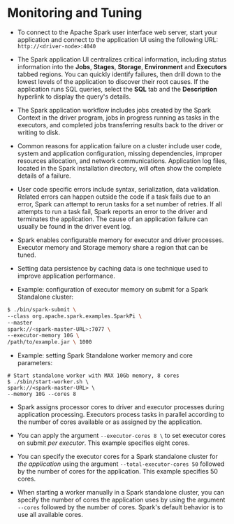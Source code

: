 # Monitoring and Tuning

- To connect to the Apache Spark user interface web server, start your application and connect to the application UI using the following URL: `http://<driver-node>:4040`

- The Spark application UI centralizes critical information, including status information into the **Jobs**, **Stages**, **Storage**, **Environment** and **Executors** tabbed regions. You can quickly identify failures, then drill down to the lowest levels of the application to discover their root causes. If the application runs SQL queries, select the **SQL** tab and the **Description** hyperlink to display the query's details.

- The Spark application workflow includes jobs created by the Spark Context in the driver program, jobs in progress running as tasks in the executors, and completed jobs transferring results back to the driver or writing to disk.

- Common reasons for application failure on a cluster include user code, system and application configuration, missing dependencies, improper resources allocation, and network communications. Application log files, located in the Spark installation directory, will often show the complete details of a failure.

- User code specific errors include syntax, serialization, data validation. Related errors can happen outside the code if a task fails due to an error, Spark can attempt to rerun tasks for a set number of retries. If all attempts to run a task fail, Spark reports an error to the driver and terminates the application. The cause of an application failure can usually be found in the driver event log.

- Spark enables configurable memory for executor and driver processes. Executor memory and Storage memory share a region that can be tuned.

- Setting data persistence by caching data is one technique used to improve application performance.

- Example: configuration of executor memory on submit for a Spark Standalone cluster:
```zsh
$ ./bin/spark-submit \
--class org.apache.spark.examples.SparkPi \
--master
spark://<spark-master-URL>:7077 \
--executor-memory 10G \
/path/to/example.jar \ 1000
```

- Example: setting Spark Standalone worker memory and core parameters:
```shell
# Start standalone worker with MAX 10Gb memory, 8 cores
$ ./sbin/start-worker.sh \
spark://<spark-master-URL> \
--memory 10G --cores 8
```

- Spark assigns processor cores to driver and executor processes during application processing. Executors process tasks in parallel according to the number of cores available or as assigned by the application.

- You can apply the argument `--executor-cores 8 \` to set executor cores on submit *per executor*. This example specifies eight cores.

- You can specify the executor cores for a Spark standalone cluster for *the application* using the argument `--total-executor-cores 50` followed by the number of cores for the application. This example specifies 50 cores.

- When starting a worker manually in a Spark standalone cluster, you can specify the number of cores the application uses by using the argument `--cores` followed by the number of cores. Spark's default behavior is to use all available cores.

